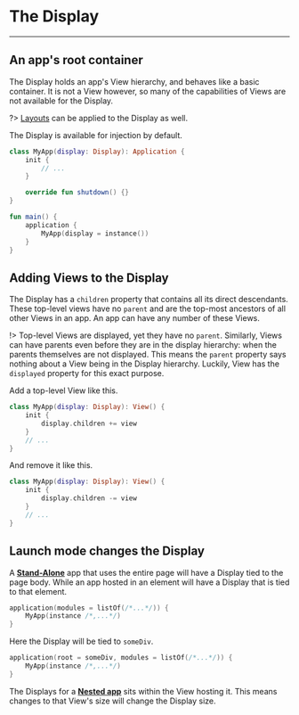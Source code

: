 # The Display
-------------

## An app's root container

The Display holds an app's View hierarchy, and behaves like a basic container. It is not a View however, so many of the capabilities
of Views are not available for the Display.

?> [Layouts](positioning.md?id=layouts-1) can be applied to the Display as well.

The Display is available for injection by default.

```kotlin
class MyApp(display: Display): Application {
    init {
        // ...
    }

    override fun shutdown() {}
}

fun main() {
    application {
        MyApp(display = instance())
    }
}
```

## Adding Views to the Display

The Display has a `children` property that contains all its direct descendants. These top-level views have no
`parent` and are the top-most ancestors of all other Views in an app. An app can have any number of these Views.

!> Top-level Views are displayed, yet they have no `parent`. Similarly, Views can have parents even before they are
in the display hierarchy: when the parents themselves are not displayed. This means the `parent` property says nothing
about a View being in the Display hierarchy. Luckily, View has the `displayed` property for this exact purpose.

Add a top-level View like this.

```kotlin
class MyApp(display: Display): View() {
    init {
        display.children += view
    }
    // ...
}
```

And remove it like this.

```kotlin
class MyApp(display: Display): View() {
    init {
        display.children -= view
    }
    // ...
}
```

## Launch mode changes the Display

A [**Stand-Alone**](applications.md?id=stand-alone) app that uses the entire page will have a Display tied to the page body. While
an app hosted in an element will have a Display that is tied to that element.

```kotlin
application(modules = listOf(/*...*/)) {
    MyApp(instance /*,...*/)
}
```

Here the Display will be tied to `someDiv`.

```kotlin
application(root = someDiv, modules = listOf(/*...*/)) {
    MyApp(instance /*,...*/)
}
```

The Displays for a [**Nested app**](applications.md?id=nested) sits within the View hosting it. This means changes to that View's
size will change the Display size. 
